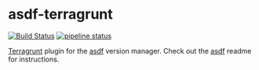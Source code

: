 # asdf-terragrunt

[![Build Status](https://travis-ci.org/librelabs/asdf-terragrunt.svg?branch=master)](https://travis-ci.org/librelabs/asdf-terragrunt)
[![pipeline status](https://gitlab.com/librelabs/asdf-terragrunt/badges/master/pipeline.svg)](https://gitlab.com/librelabs/asdf-terragrunt/commits/master)


[Terragrunt](https://github.com/gruntwork-io/terragrunt) plugin for the [asdf](https://github.com/asdf-vm/asdf) version manager.
Check out the [asdf](https://github.com/asdf-vm/asdf) readme for instructions.
